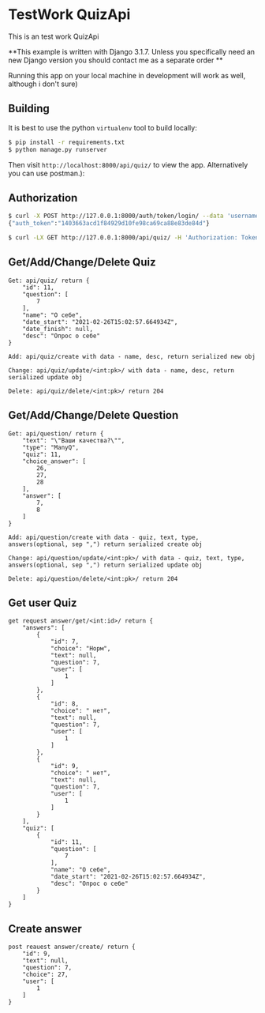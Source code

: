 # TestWork QuizApi

This is an test work QuizApi

**This example is written with Django 3.1.7. Unless you specifically
need an new Django version you should contact me as a separate order **

Running this app on your local machine in development will work as
well, although i don't sure)


## Building

It is best to use the python `virtualenv` tool to build locally:

```sh
$ pip install -r requirements.txt
$ python manage.py runserver
```

Then visit `http://localhost:8000/api/quiz/` to view the app. Alternatively you
can use postman.):


## Authorization


```sh
$ curl -X POST http://127.0.0.1:8000/auth/token/login/ --data 'username=kk23&password=123123123'
{"auth_token":"1403663acd1f84929d10fe98ca69ca88e83de84d"}
```

```sh
$ curl -LX GET http://127.0.0.1:8000/api/quiz/ -H 'Authorization: Token 1403663acd1f84929d10fe98ca69ca88e83de84d'
```

## Get/Add/Change/Delete Quiz

```
Get: api/quiz/ return {
    "id": 11,
    "question": [
        7
    ],
    "name": "О себе",
    "date_start": "2021-02-26T15:02:57.664934Z",
    "date_finish": null,
    "desc": "Опрос о себе"
}

Add: api/quiz/create with data - name, desc, return serialized new obj

Change: api/quiz/update/<int:pk>/ with data - name, desc, return serialized update obj

Delete: api/quiz/delete/<int:pk>/ return 204
```


## Get/Add/Change/Delete Question

```
Get: api/question/ return {
    "text": "\"Ваши качества?\"",
    "type": "ManyQ",
    "quiz": 11,
    "choice_answer": [
        26,
        27,
        28
    ],
    "answer": [
        7,
        8
    ]
}

Add: api/question/create with data - quiz, text, type, answers(optional, sep ",") return serialized create obj

Change: api/question/update/<int:pk>/ with data - quiz, text, type, answers(optional, sep ",") return serialized update obj

Delete: api/question/delete/<int:pk>/ return 204
```

## Get user Quiz

```
get request answer/get/<int:id>/ return {
    "answers": [
        {
            "id": 7,
            "choice": "Норм",
            "text": null,
            "question": 7,
            "user": [
                1
            ]
        },
        {
            "id": 8,
            "choice": " нет",
            "text": null,
            "question": 7,
            "user": [
                1
            ]
        },
        {
            "id": 9,
            "choice": " нет",
            "text": null,
            "question": 7,
            "user": [
                1
            ]
        }
    ],
    "quiz": [
        {
            "id": 11,
            "question": [
                7
            ],
            "name": "О себе",
            "date_start": "2021-02-26T15:02:57.664934Z",
            "desc": "Опрос о себе"
        }
    ]
}
```

## Create answer

```
post reauest answer/create/ return {
    "id": 9,
    "text": null,
    "question": 7,
    "choice": 27,
    "user": [
        1
    ]
}
```
